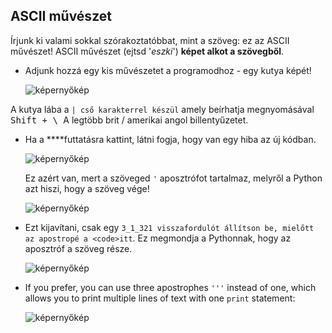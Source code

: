 ## ASCII művészet

Írjunk ki valami sokkal szórakoztatóbbat, mint a szöveg: ez az ASCII művészet! ASCII művészet (ejtsd '*eszki*') **képet alkot a szövegből**.

+ Adjunk hozzá egy kis művészetet a programodhoz - egy kutya képét!
    
    ![képernyőkép](images/me-dog.png)

A kutya lába a `| cső karakterrel készül` amely beírhatja megnyomásával <kbd>Shift + \ </kbd> A legtöbb brit / amerikai angol billentyűzetet.

+ Ha a ****futtatásra kattint, látni fogja, hogy van egy hiba az új kódban.
    
    ![képernyőkép](images/me-dog-bug.png)
    
    Ez azért van, mert a szöveged `'` aposztrófot tartalmaz, melyről a Python azt hiszi, hogy a szöveg vége!
    
    ![képernyőkép](images/me-dog-quote.png)

+ Ezt kijavítani, csak egy `3_1_321 visszafordulót állítson be, mielőtt az apostropé a <code>itt`. Ez megmondja a Pythonnak, hogy az aposztróf a szöveg része.
    
    ![képernyőkép](images/me-dog-bug-fix.png)

+ If you prefer, you can use three apostrophes `'''` instead of one, which allows you to print multiple lines of text with one `print` statement:
    
    ![képernyőkép](images/me-dog-triple-quote.png)